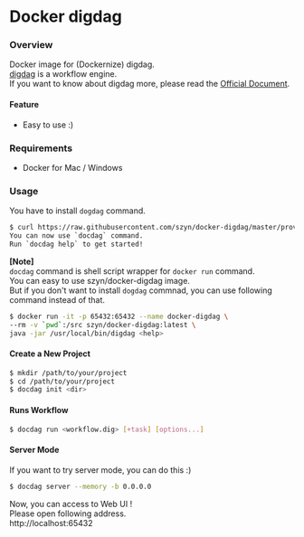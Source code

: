 # Docker digdag

### Overview
Docker image for (Dockernize) digdag.  
[digdag](http://www.digdag.io/) is a workflow engine.  
If you want to know about digdag more, please read the [Official Document](https://docs.digdag.io/).

#### Feature
* Easy to use :)

### Requirements
* Docker for Mac / Windows

### Usage
You have to install `dogdag` command.

```bash
$ curl https://raw.githubusercontent.com/szyn/docker-digdag/master/provision/install | sh
You can now use `docdag` command.
Run `docdag help` to get started!
```

**[Note]**  
`docdag` command is shell script wrapper for `docker run` command.  
You can easy to use szyn/docker-digdag image.  
But if you don't want to install `dogdag` commnad, you can use following command instead of that.
```bash
$ docker run -it -p 65432:65432 --name docker-digdag \
--rm -v `pwd`:/src szyn/docker-digdag:latest \
java -jar /usr/local/bin/digdag <help>
```

#### Create a New Project

```bash
$ mkdir /path/to/your/project
$ cd /path/to/your/project
$ docdag init <dir>
```

#### Runs Workflow

```bash
$ docdag run <workflow.dig> [+task] [options...]
```

#### Server Mode
If you want to try server mode, you can do this :)

```bash
$ docdag server --memory -b 0.0.0.0
```

Now, you can access to Web UI !  
Please open following address.  
http://localhost:65432
